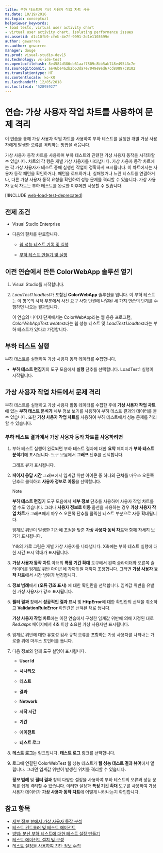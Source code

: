 ```yaml
---
title: 부하 테스트에 가상 사용자 작업 차트 사용
ms.date: 10/19/2016
ms.topic: conceptual
helpviewer_keywords:
- load tests, virtual user activity chart
- virtual user activity chart, isolating performance issues
ms.assetid: d1c10fb9-cfeb-4e7f-9991-2d1e1103699e
author: gewarren
ms.author: gewarren
manager: douge
ms.prod: visual-studio-dev15
ms.technology: vs-ide-test
ms.openlocfilehash: 8e4584d386cb61aaf7809c8bb5ab748e49543c7e
ms.sourcegitcommit: ae46be4a2b2b63da7e7049e9ed67cd80897c8102
ms.translationtype: HT
ms.contentlocale: ko-KR
ms.lasthandoff: 12/05/2018
ms.locfileid: "52895927"
---
```

# <a name="walkthrough-using-the-virtual-user-activity-chart-to-isolate-issues"></a>연습: 가상 사용자 작업 차트를 사용하여 문제 격리

이 연습을 통해 가상 사용자 작업 차트를 사용하여 부하 테스트를 실행한 개별 가상 사용자에게 발생한 오류를 격리하는 방법을 배웁니다.

가상 사용자 동작 차트를 사용하여 부하 테스트와 관련한 가상 사용자 동작을 시각화할 수 있습니다. 차트의 각 행은 개별 가상 사용자를 나타냅니다. 가상 사용자 동작 차트에는 각 가상 사용자가 테스트 중에 실행한 작업이 정확하게 표시됩니다. 이 차트에서는 사용자 동작 패턴을 확인하거나, 패턴을 로드하거나, 실패했거나 느린 테스트를 연결하거나, 다른 가상 사용자 동작 요청을 확인하여 성능 문제를 격리할 수 있습니다. 가상 사용자 동작 차트는 부하 테스트를 완료한 이후에만 사용할 수 있습니다.

[!INCLUDE [web-load-test-deprecated](includes/web-load-test-deprecated.md)]

## <a name="prerequisites"></a>전제 조건

-   Visual Studio Enterprise

-   다음의 절차를 완료합니다.

    -   [웹 성능 테스트 기록 및 실행](/azure/devops/test/load-test/run-performance-tests-app-before-release#recordtests)

    -   [부하 테스트 만들기 및 실행](/azure/devops/test/load-test/run-performance-tests-app-before-release#create-a-load-test)

## <a name="open-the-colorwebapp-solution-created-in-the-previous-walkthroughs"></a>이전 연습에서 만든 ColorWebApp 솔루션 열기

1.  Visual Studio를 시작합니다.

2.  *LoadTest1.loadtest*가 포함된 **ColorWebApp** 솔루션을 엽니다. 이 부하 테스트는 이 항목의 시작 부분에서 사전 요구 사항 단원에 나열된 세 가지 연습의 단계를 수행하면 나오는 결과입니다.

     이 연습의 나머지 단계에서는 ColorWebApp라는 웹 응용 프로그램, *ColorWebAppTest.webtest*라는 웹 성능 테스트 및 *LoadTest1.loadtest*라는 부하 테스트가 있다고 가정합니다.

## <a name="run-the-load-test"></a>부하 테스트 실행

부하 테스트를 실행하여 가상 사용자 동작 데이터를 수집합니다.

-   **부하 테스트 편집기**의 도구 모음에서 **실행** 단추를 선택합니다. LoadTest1 실행이 시작됩니다.

## <a name="isolate-issues-in-the-virtual-user-activity-chart"></a>가상 사용자 작업 차트에서 문제 격리

부하 테스트를 실행하고 가상 사용자 활동 데이터를 수집한 후에 **가상 사용자 작업 차트**에 있는 **부하 테스트 분석기** 세부 정보 보기를 사용하여 부하 테스트 결과의 데이터를 볼 수 있습니다. 또한 **가상 사용자 작업 차트**를 사용하여 부하 테스트에서 성능 문제를 격리할 수 있습니다.

### <a name="to-use-the-virtual-user-activity-chart-in-your-load-test-results"></a>부하 테스트 결과에서 가상 사용자 동작 차트를 사용하려면

1.  부하 테스트 실행이 완료되면 부하 테스트 결과에 대한 **요약** 페이지가 **부하 테스트 분석기**에 표시됩니다. 도구 모음에서 **그래프** 단추를 선택합니다.

     그래프 뷰가 표시됩니다.

2.  **페이지 응답 시간** 그래프에서 임계값 위반 아이콘 중 하나의 근처를 마우스 오른쪽 단추로 클릭하고 **사용자 정보로 이동**을 선택합니다.

    > [!NOTE]
    > **부하 테스트 편집기** 도구 모음에서 **세부 정보** 단추를 사용하여 사용자 작업 차트를 열 수도 있습니다. 그러나 **사용자 정보로 이동** 옵션을 사용하는 경우 **가상 사용자 작업 차트**가 그래프에서 마우스 오른쪽 단추를 클릭한 테스트 부분으로 자동 확대됩니다.

     임계값 위반이 발생한 기간에 초점을 맞춘 **가상 사용자 동작 차트**와 함께 자세히 보기가 표시됩니다.

     Y축의 가로 그림은 개별 가상 사용자를 나타냅니다. X축에는 부하 테스트 실행에 대한 시간 표시 막대가 표시됩니다.

3.  **가상 사용자 동작 차트** 아래의 **특정 기간 확대** 도구에서 왼쪽 슬라이더와 오른쪽 슬라이더를 임계값 위반 아이콘에 가까워질 때까지 조정합니다. 그러면 **가상 사용자 동작 차트**에서 시간 범위가 변경됩니다.

4.  **정보 범례**에서 **(오류 강조 표시)** 에 대한 확인란을 선택합니다. 임계값 위반을 유발한 가상 사용자가 강조 표시됩니다.

5.  **필터 결과** 창에서 **성공적인 결과 표시** 및 **HttpError**에 대한 확인란의 선택을 취소하고 **ValidationRuleError** 확인란은 선택된 채로 둡니다.

     **가상 사용자 작업 차트**에는 이전 연습에서 구성한 임계값 위반에 의해 지정된 대로 *Red.aspx* 페이지에서 4초 이상 소요한 가상 사용자만 표시됩니다.

6.  임계값 위반에 대한 유효성 검사 규칙 오류를 포함하는 가상 사용자를 나타내는 가로줄 위에 마우스 포인터를 둡니다.

7.  다음 정보와 함께 도구 설명이 표시됩니다.

    -   **User Id**

    -   **시나리오**

    -   **테스트**

    -   **결과**

    -   **Network**

    -   **시작 시간**

    -   **기간**

    -   **에이전트**

    -   **테스트 로그**

8.  **테스트 로그**는 링크입니다. **테스트 로그** 링크를 선택합니다.

9. 로그에 연결된 ColorWebTest 웹 성능 테스트가 **웹 성능 테스트 결과 뷰어**에서 열립니다. 그러면 임계값 위반이 발생한 위치를 격리할 수 있습니다.

     **정보 범례** 및 **필터 결과** 창의 다양한 설정을 사용하여 부하 테스트의 오류와 성능 문제를 쉽게 격리할 수 있습니다. 이러한 설정과 **특정 기간 확대** 도구를 사용하여 가상 사용자 데이터가 **가상 사용자 동작 차트**에 어떻게 나타나는지 확인합니다.

## <a name="see-also"></a>참고 항목

- [세부 정보 뷰에서 가상 사용자 동작 분석](../test/analyze-load-test-virtual-user-activity-in-the-details-view.md)
- [테스트 컨트롤러 및 테스트 에이전트](configure-test-agents-and-controllers-for-load-tests.md)
- [방법: 분산 부하 테스트에 대한 테스트 설정 만들기](../test/how-to-create-a-test-setting-for-a-distributed-load-test.md)
- [테스트 에이전트 설치 및 구성](../test/lab-management/install-configure-test-agents.md)
- [테스트 설정을 사용하여 진단 정보 수집](../test/collect-diagnostic-information-using-test-settings.md)
